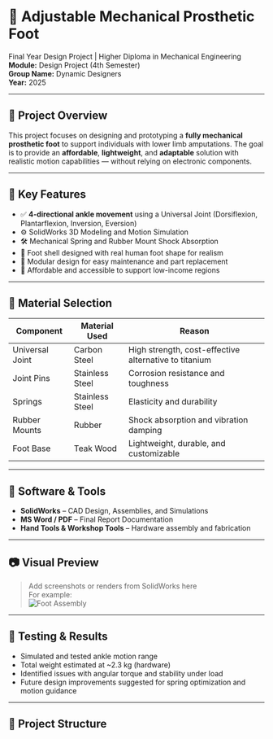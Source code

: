 # 🦿 Adjustable Mechanical Prosthetic Foot

Final Year Design Project | Higher Diploma in Mechanical Engineering  
**Module:** Design Project (4th Semester)  
**Group Name:** Dynamic Designers  
**Year:** 2025

---

## 📌 Project Overview

This project focuses on designing and prototyping a **fully mechanical prosthetic foot** to support individuals with lower limb amputations. The goal is to provide an **affordable**, **lightweight**, and **adaptable** solution with realistic motion capabilities — without relying on electronic components.

---

## 🧠 Key Features

- ✅ **4-directional ankle movement** using a Universal Joint (Dorsiflexion, Plantarflexion, Inversion, Eversion)
- ⚙️ SolidWorks 3D Modeling and Motion Simulation
- 🛠️ Mechanical Spring and Rubber Mount Shock Absorption
- 🦿 Foot shell designed with real human foot shape for realism
- 🧩 Modular design for easy maintenance and part replacement
- 🌱 Affordable and accessible to support low-income regions

---

## 🧱 Material Selection

| Component                | Material Used       | Reason                                                                 |
|--------------------------|---------------------|------------------------------------------------------------------------|
| Universal Joint          | Carbon Steel         | High strength, cost-effective alternative to titanium                  |
| Joint Pins               | Stainless Steel      | Corrosion resistance and toughness                                     |
| Springs                  | Stainless Steel      | Elasticity and durability                                              |
| Rubber Mounts            | Rubber               | Shock absorption and vibration damping                                 |
| Foot Base                | Teak Wood            | Lightweight, durable, and customizable                                |

---

## 🧰 Software & Tools

- **SolidWorks** – CAD Design, Assemblies, and Simulations  
- **MS Word / PDF** – Final Report Documentation  
- **Hand Tools & Workshop Tools** – Hardware assembly and fabrication  

---

## 📷 Visual Preview

> Add screenshots or renders from SolidWorks here  
> For example:  
> ![Foot Assembly](images/prosthetic-foot-side-view.png)

---

## 🧪 Testing & Results

- Simulated and tested ankle motion range
- Total weight estimated at ~2.3 kg (hardware)
- Identified issues with angular torque and stability under load
- Future design improvements suggested for spring optimization and motion guidance

---

## 📁 Project Structure

